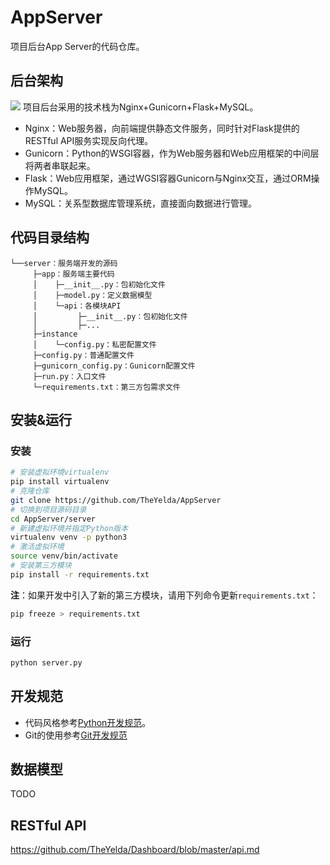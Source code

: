 # AppServer
项目后台App Server的代码仓库。

## 后台架构
![](https://raw.githubusercontent.com/TheYelda/AppServer/master/doc/architecture.png)
项目后台采用的技术栈为Nginx+Gunicorn+Flask+MySQL。

- Nginx：Web服务器，向前端提供静态文件服务，同时针对Flask提供的RESTful API服务实现反向代理。
- Gunicorn：Python的WSGI容器，作为Web服务器和Web应用框架的中间层将两者串联起来。
- Flask：Web应用框架，通过WGSI容器Gunicorn与Nginx交互，通过ORM操作MySQL。
- MySQL：关系型数据库管理系统，直接面向数据进行管理。

## 代码目录结构
```
└──server：服务端开发的源码
     ├─app：服务端主要代码
     │    ├─__init__.py：包初始化文件
     │    ├─model.py：定义数据模型
     │    └─api：各模块API
     │         ├─__init__.py：包初始化文件
     │         ├─...
     ├─instance
     │    └─config.py：私密配置文件
     ├─config.py：普通配置文件
     ├─gunicorn_config.py：Gunicorn配置文件
     ├─run.py：入口文件
     └─requirements.txt：第三方包需求文件
```

## 安装&运行
### 安装
```bash
# 安装虚拟环境virtualenv
pip install virtualenv
# 克隆仓库
git clone https://github.com/TheYelda/AppServer
# 切换到项目源码目录
cd AppServer/server
# 新建虚拟环境并指定Python版本
virtualenv venv -p python3
# 激活虚拟环境
source venv/bin/activate
# 安装第三方模块
pip install -r requirements.txt
```
**注**：如果开发中引入了新的第三方模块，请用下列命令更新`requirements.txt`：
```bash
pip freeze > requirements.txt
```

### 运行
```bash
python server.py
```

## 开发规范
- 代码风格参考[Python开发规范](https://github.com/TheYelda/Dashboard/blob/master/python_code_style_guide.md)。
- Git的使用参考[Git开发规范](https://github.com/TheYelda/Dashboard/blob/master/git_collaboration_guide.md)

## 数据模型
TODO

## RESTful API
<https://github.com/TheYelda/Dashboard/blob/master/api.md>
